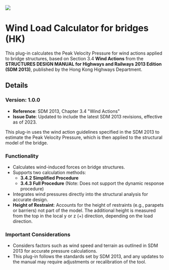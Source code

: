 ![](https://hubs.ly/Q02_mtjG0)

# Wind Load Calculator for bridges (HK)

This plug-in calculates the Peak Velocity Pressure for wind actions applied to bridge structures, based on Section 3.4 **Wind Actions** from the **STRUCTURES DESIGN MANUAL for Highways and Railways 2013 Edition (SDM 2013)**, published by the Hong Kong Highways Department.

## Details

### Version: 1.0.0

- **Reference**: SDM 2013, Chapter 3.4 "Wind Actions"
- **Issue Date**: Updated to include the latest SDM 2013 revisions, effective as of 2023.

This plug-in uses the wind action guidelines specified in the SDM 2013 to estimate the Peak Velocity Pressure, which is then applied to the structural model of the bridge.

### Functionality

- Calculates wind-induced forces on bridge structures.
- Supports two calculation methods:
  - **3.4.2 Simplified Procedure**
  - **3.4.3 Full Procedure** (Note: Does not support the dynamic response procedure)
- Integrates wind pressures directly into the structural analysis for accurate design.
- **Height of Restraint**: Accounts for the height of restraints (e.g., parapets or barriers) not part of the model. The additional height is measured from the top in the local y or z (+) direction, depending on the load direction.

### Important Considerations

- Considers factors such as wind speed and terrain as outlined in SDM 2013 for accurate pressure calculations.
- This plug-in follows the standards set by SDM 2013, and any updates to the manual may require adjustments or recalibration of the tool.
